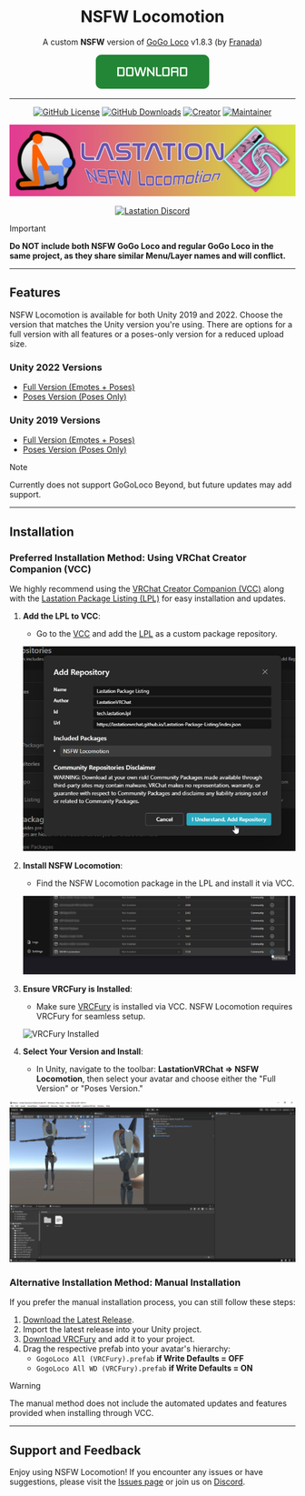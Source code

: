 <div align="center">

# NSFW Locomotion

A custom **NSFW** version of [GoGo Loco](https://teeth-fetch-gdl.craft.me/CxY701Ne9Ng5Ev) v1.8.3 (by [Franada](https://twitter.com/franadaVRC))

[![Download Now](./media/Download_Button.png)](https://lastationvrchat.github.io/Lastation-Package-Listing/)

---------------------------------------

[![GitHub License](https://img.shields.io/github/license/LastationVRChat/NSFW-Locomotion?style=for-the-badge&labelColor=c92078&color=e33b92)](https://github.com/LastationVRChat/NSFW-Locomotion/blob/main/LICENSE)
[![GitHub Downloads](https://img.shields.io/github/downloads/LastationVRChat/NSFW-Locomotion/total?style=for-the-badge&labelColor=c92078&color=e33b92)](https://github.com/LastationVRChat/NSFW-Locomotion/releases/latest)
[![Creator](https://img.shields.io/badge/Created%20By-Drake-696969?style=for-the-badge&labelColor=c92078&color=e33b92)](https://vrchat.com/home/user/usr_415fe19c-5030-429a-a6af-2121e304010e)
[![Maintainer](https://img.shields.io/badge/Maintained%20By-KuryKat-696969?style=for-the-badge&labelColor=c92078&color=e33b92)](https://vrchat.com/home/user/usr_88edd638-41f7-4b86-81d2-425589e38828)

![NSFW Locomotion Banner](./media/NSFWLocomotionBanner.png)

[![Lastation Discord](https://discord.com/api/guilds/979168103063765022/widget.png?style=banner2)](https://discord.gg/lastation)

</div>

> [!IMPORTANT]
> **Do NOT include both NSFW GoGo Loco and regular GoGo Loco in the same project, as they share similar Menu/Layer names and will conflict.**

---------------------------------------

## Features

NSFW Locomotion is available for both Unity 2019 and 2022. Choose the version that matches the Unity version you're using. There are options for a full version with all features or a poses-only version for a reduced upload size.

### Unity 2022 Versions

- [Full Version (Emotes + Poses)](https://github.com/LastationVRChat/NSFW-Locomotion/tree/2022/full)
- [Poses Version (Poses Only)](https://github.com/LastationVRChat/NSFW-Locomotion/tree/2022/poses)

### Unity 2019 Versions

- [Full Version (Emotes + Poses)](https://github.com/LastationVRChat/NSFW-Locomotion/tree/2019/full)
- [Poses Version (Poses Only)](https://github.com/LastationVRChat/NSFW-Locomotion/tree/2019/poses)

> [!NOTE]
> Currently does not support GoGoLoco Beyond, but future updates may add support.

---------------------------------------

## Installation

### Preferred Installation Method: Using VRChat Creator Companion (VCC)

We highly recommend using the [VRChat Creator Companion (VCC)](https://vcc.docs.vrchat.com/) along with the [Lastation Package Listing (LPL)](https://lastationvrchat.github.io/Lastation-Package-Listing/) for easy installation and updates.

1. **Add the LPL to VCC**:
   - Go to the [VCC](https://vcc.docs.vrchat.com/) and add the [LPL](https://lastationvrchat.github.io/Lastation-Package-Listing/) as a custom package repository.

   ![LPL Added to VCC](./media/LPLonVCC.png)

2. **Install NSFW Locomotion**:
   - Find the NSFW Locomotion package in the LPL and install it via VCC.

   ![NSFW Locomotion Package Installed](./media/NSFWLocoOnVCC.png)

3. **Ensure VRCFury is Installed**:
   - Make sure [VRCFury](https://vrcfury.com/download/) is installed via VCC. NSFW Locomotion requires VRCFury for seamless setup.

   ![VRCFury Installed](./media/VRCFonVCC.png)

4. **Select Your Version and Install**:
   - In Unity, navigate to the toolbar: **LastationVRChat => NSFW Locomotion**, then select your avatar and choose either the "Full Version" or "Poses Version."

  ![Installing Prefab](./media/InstallingNSFWPrefabs.gif)

### Alternative Installation Method: Manual Installation

If you prefer the manual installation process, you can still follow these steps:

1. [Download the Latest Release](https://github.com/LastationVRChat/NSFW-Locomotion/releases/latest).
2. Import the latest release into your Unity project.
3. [Download VRCFury](https://vrcfury.com/download) and add it to your project.
4. Drag the respective prefab into your avatar's hierarchy:
   - `GogoLoco All (VRCFury).prefab` **if Write Defaults = OFF**
   - `GogoLoco All WD (VRCFury).prefab` **if Write Defaults = ON**

> [!WARNING]
> The manual method does not include the automated updates and features provided when installing through VCC.

---------------------------------------

## Support and Feedback

Enjoy using NSFW Locomotion! If you encounter any issues or have suggestions, please visit the [Issues page](https://github.com/LastationVRChat/NSFW-Locomotion/issues) or join us on [Discord](https://discord.gg/lastation).
